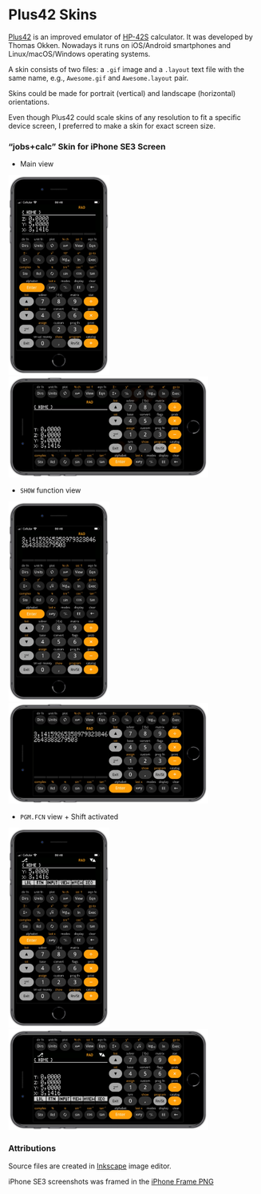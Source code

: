# Plus42 Skins

[Plus42](https://thomasokken.com/plus42/) is an improved emulator of [HP-42S](https://en.wikipedia.org/wiki/HP-42S) calculator. It was developed by Thomas Okken. Nowadays it runs on iOS/Android smartphones and Linux/macOS/Windows operating systems.

A skin consists of two files: a `.gif` image and a `.layout` text file with the same name, e.g., `Awesome.gif` and `Awesome.layout` pair.

Skins could be made for portrait (vertical) and landscape (horizontal) orientations.

Even though Plus42 could scale skins of any resolution to fit a specific device screen, I preferred to make a skin for exact screen size.

### “jobs+calc” Skin for iPhone SE3 Screen

* Main view

<img width="202" src="images/scr1-iphone-se3-v-main-view.webp"> <img width="400" src="images/scr4-iphone-se3-h-main-view.webp">

* `SHOW` function view

<img width="202" src="images/scr2-iphone-se3-v-shift+show.webp"> <img width="400" src="images/scr5-iphone-se3-h-shift+show.webp">

* `PGM.FCN` view + Shift activated

<img width="202" src="images/scr3-iphone-se3-v-shift+progfn+shift.webp"> <img width="400" src="images/scr6-iphone-se3-h-shift+progfn+shift.webp">

### Attributions

Source files are created in [Inkscape](https://inkscape.org/) image editor.

iPhone SE3 screenshots was framed in the [iPhone Frame PNG](https://www.pngall.com/iphone-frame-png/download/133784)
